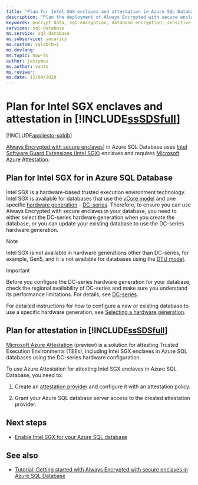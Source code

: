 ```yaml
---
title: "Plan for Intel SGX enclaves and attestation in Azure SQL Database"
description: "Plan the deployment of Always Encrypted with secure enclaves in Azure SQL Database."
keywords: encrypt data, sql encryption, database encryption, sensitive data, Always Encrypted, secure enclaves, SGX, attestation
services: sql-database
ms.service: sql-database
ms.subservice: security
ms.custom: sqldbrb=1
ms.devlang: 
ms.topic: how-to
author: jaszymas
ms.author: vanto
ms.reviwer: 
ms.date: 12/09/2020
--- 
```

# Plan for Intel SGX enclaves and attestation in [!INCLUDE[ssSDSfull](../../../includes/sssdsfull-md.md)] 

[!INCLUDE[appliesto-sqldb](../includes/appliesto-sqldb.md)]

[Always Encrypted with secure enclaves](https://docs.microsoft.com/sql/relational-databases/security/encryption/always-encrypted-enclaves)] in Azure SQL Database uses [Intel Software Guard Extensions (Intel SGX)](https://itpeernetwork.intel.com/microsoft-azure-confidential-computing/) enclaves and requires [Microsoft Azure Attestation](https://docs.microsoft.com/sql/relational-databases/security/encryption/always-encrypted-enclaves#secure-enclave-attestation).

## Plan for Intel SGX for in Azure SQL Database

Intel SGX is a hardware-based trusted execution environment technology. Intel SGX is available for databases that use the [vCore model](service-tiers-vcore.md) and one specific [hardware generation](service-tiers-vcore.md#hardware-generations) - [DC-series](service-tiers-vcore.md?#dc-series). Therefore, to ensure you can use Always Encrypted with secure enclaves in your database, you need to either select the DC-series hardware generation when you create the database, or you can update your existing database to use the DC-series hardware generation.

> [!NOTE]
> Intel SGX is not available in hardware generations other than DC-series, for example, Gen5, and it is not available for databases using the [DTU model](service-tiers-dtu.md).

> [!IMPORTANT]
> Before you configure the DC-series hardware generation for your database, check the regional availability of DC-series and make sure you understand its performance limitations. For details, see [DC-series](service-tiers-vcore#dc-series).

For detailed instructions for how to configure a new or existing database to use a specific hardware generation, see [Selecting a hardware generation](service-tiers-vcore.md#selecting-a-hardware-generation).


## Plan for attestation in [!INCLUDE[ssSDSfull](../../../includes/sssdsfull-md.md)]

[Microsoft Azure Attestation](../../attestation/overview.md) (preview) is a solution for attesting Trusted Execution Environments (TEEs), including Intel SGX enclaves in Azure SQL databases using the DC-series hardware configuration.

To use Azure Attestation for attesting Intel SGX enclaves in Azure SQL Database, you need to:

1. Create an [attestation provider](../../attestation/basic-concepts.md#attestation-provider) and configure it with an attestation policy. 

2. Grant your Azure SQL database server access to the created attestation provider.

## Next steps

- [Enable Intel SGX for your Azure SQL database](./always-encrypted-enclaves-enable-sgx.md)

## See also

- [Tutorial: Getting started with Always Encrypted with secure enclaves in Azure SQL Database](always-encrypted-enclaves-getting-started.md)